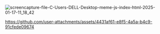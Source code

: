 



![screencapture-file-C-Users-DELL-Desktop-meme-js-index-html-2025-01-17-11_18_42](https://github.com/user-attachments/assets/ec500c81-abe2-43bd-b926-133385f63d0d)

https://github.com/user-attachments/assets/4431af61-e8f5-4a5a-b4c9-91cfede09674
